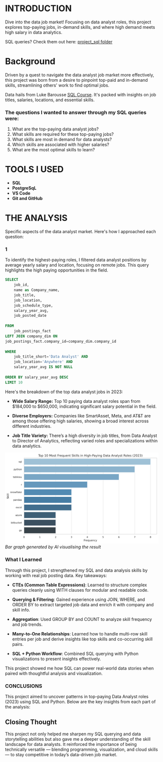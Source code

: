 # INTRODUCTION
Dive into the data job market! Focusing on data analyst roles, this project explores top-paying jobs, in-demand skills, and where high demand meets high salary in data analytics.

SQL queries? Check them out here: [project_sql folder](/project_sql/)

# Background
Driven by a quest to navigate the data analyst job market more effectively, this project was born from a desire to pinpoint top-paid and in-demand skills, streamlining others' work to find optimal jobs.

Data hails from Luke Barousse [SQL Course](https://lukebarousse.com/sql). It's packed with insights on job titles, salaries, locations, and essential skills.

### The questions I wanted to answer through my SQL queries were:

1. What are the top-paying data analyst jobs?
2. What skills are required for these top-paying jobs?
3. What skills are most in demand for data analysts?
4. Which skills are associated with higher salaries?
5. What are the most optimal skills to learn?

# TOOLS I USED
 - **SQL**
 - **PostgreSqL**
 - **VS Code**
 - **Git and GitHub**


# THE ANALYSIS
Specific aspects of the data analyst market. Here's how I approached each question:
### 1

To identify the highest-paying roles, I filtered data analyst positions by average yearly salary and location, focusing on remote jobs. This query highlights the high paying opportunities in the field.

```sql
SELECT
    job_id,
    name as Company_name,
    job_title,
    job_location,
    job_schedule_type,
    salary_year_avg,
    job_posted_date
    
FROM 
    job_postings_fact
LEFT JOIN company_dim ON
job_postings_fact.company_id=company_dim.company_id

WHERE
    job_title_short='Data Analyst' AND
    job_location='Anywhere' AND
    salary_year_avg IS NOT NULL
    
ORDER BY salary_year_avg DESC
LIMIT 10
```
Here's the breakdown of the top data analyst jobs in 2023:

- **Wide Salary Range:** Top 10 paying data analyst roles span from $184,000 to $650,000, indicating significant salary potential in the field.

- **Diverse Employers:** Companies like SmartAsset, Meta, and AT&T are among those offering high salaries, showing a broad interest across different industries.

- **Job Title Variety:** There’s a high diversity in job titles, from Data Analyst to Director of Analytics, reflecting varied roles and specializations within data analytics.

![Top Paying Roles](Assests/top_skills.png)
*Bar graph generated by AI visualising the result*

### What I Learned
Through this project, I strengthened my SQL and data analysis skills by working with real job posting data. Key takeaways:

- **CTEs (Common Table Expressions)**: Learned to structure complex queries cleanly using WITH clauses for modular and readable code.

- **Querying & Filtering**: Gained experience using JOIN, WHERE, and ORDER BY to extract targeted job data and enrich it with company and skill info.

- **Aggregation**: Used GROUP BY and COUNT to analyze skill frequency and job trends.

- **Many-to-One Relationships**: Learned how to handle multi-row skill entries per job and derive insights like top skills and co-occurring skill pairs.

- **SQL + Python Workflow**: Combined SQL querying with Python visualizations to present insights effectively.

This project showed me how SQL can power real-world data stories when paired with thoughtful analysis and visualization.


### CONCLUSIONS   
This project aimed to uncover patterns in top-paying Data Analyst roles (2023) using SQL and Python. Below are the key insights from each part of the analysis:

## Closing Thought
This project not only helped me sharpen my SQL querying and data storytelling abilities but also gave me a deeper understanding of the skill landscape for data analysts. It reinforced the importance of being technically versatile — blending programming, visualization, and cloud skills — to stay competitive in today’s data-driven job market.